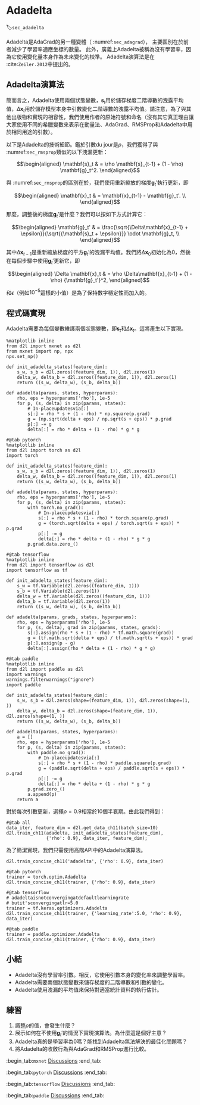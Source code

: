 # Adadelta
:label:`sec_adadelta`


Adadelta是AdaGrad的另一種變體（ :numref:`sec_adagrad`），
主要區別在於前者減少了學習率適應坐標的數量。
此外，廣義上Adadelta被稱為沒有學習率，因為它使用變化量本身作為未來變化的校準。
Adadelta演算法是在 :cite:`Zeiler.2012`中提出的。

## Adadelta演算法

簡而言之，Adadelta使用兩個狀態變數，$\mathbf{s}_t$用於儲存梯度二階導數的洩露平均值，$\Delta\mathbf{x}_t$用於儲存模型本身中引數變化二階導數的洩露平均值。請注意，為了與其他出版物和實現的相容性，我們使用作者的原始符號和命名（沒有其它真正理由讓大家使用不同的希臘變數來表示在動量法、AdaGrad、RMSProp和Adadelta中用於相同用途的引數）。

以下是Adadelta的技術細節。鑑於引數du jour是$\rho$，我們獲得了與 :numref:`sec_rmsprop`類似的以下洩漏更新：

$$\begin{aligned}
    \mathbf{s}_t & = \rho \mathbf{s}_{t-1} + (1 - \rho) \mathbf{g}_t^2.
\end{aligned}$$

與 :numref:`sec_rmsprop`的區別在於，我們使用重新縮放的梯度$\mathbf{g}_t'$執行更新，即

$$\begin{aligned}
    \mathbf{x}_t  & = \mathbf{x}_{t-1} - \mathbf{g}_t'. \\
\end{aligned}$$

那麼，調整後的梯度$\mathbf{g}_t'$是什麼？我們可以按如下方式計算它：

$$\begin{aligned}
    \mathbf{g}_t' & = \frac{\sqrt{\Delta\mathbf{x}_{t-1} + \epsilon}}{\sqrt{{\mathbf{s}_t + \epsilon}}} \odot \mathbf{g}_t, \\
\end{aligned}$$

其中$\Delta \mathbf{x}_{t-1}$是重新縮放梯度的平方$\mathbf{g}_t'$的洩漏平均值。我們將$\Delta \mathbf{x}_{0}$初始化為$0$，然後在每個步驟中使用$\mathbf{g}_t'$更新它，即

$$\begin{aligned}
    \Delta \mathbf{x}_t & = \rho \Delta\mathbf{x}_{t-1} + (1 - \rho) {\mathbf{g}_t'}^2,
\end{aligned}$$

和$\epsilon$（例如$10^{-5}$這樣的小值）是為了保持數字穩定性而加入的。

## 程式碼實現

Adadelta需要為每個變數維護兩個狀態變數，即$\mathbf{s}_t$和$\Delta\mathbf{x}_t$。這將產生以下實現。

```{.python .input}
%matplotlib inline
from d2l import mxnet as d2l
from mxnet import np, npx
npx.set_np()

def init_adadelta_states(feature_dim):
    s_w, s_b = d2l.zeros((feature_dim, 1)), d2l.zeros(1)
    delta_w, delta_b = d2l.zeros((feature_dim, 1)), d2l.zeros(1)
    return ((s_w, delta_w), (s_b, delta_b))

def adadelta(params, states, hyperparams):
    rho, eps = hyperparams['rho'], 1e-5
    for p, (s, delta) in zip(params, states):
        # In-placeupdatesvia[:]
        s[:] = rho * s + (1 - rho) * np.square(p.grad)
        g = (np.sqrt(delta + eps) / np.sqrt(s + eps)) * p.grad
        p[:] -= g
        delta[:] = rho * delta + (1 - rho) * g * g
```

```{.python .input}
#@tab pytorch
%matplotlib inline
from d2l import torch as d2l
import torch

def init_adadelta_states(feature_dim):
    s_w, s_b = d2l.zeros((feature_dim, 1)), d2l.zeros(1)
    delta_w, delta_b = d2l.zeros((feature_dim, 1)), d2l.zeros(1)
    return ((s_w, delta_w), (s_b, delta_b))

def adadelta(params, states, hyperparams):
    rho, eps = hyperparams['rho'], 1e-5
    for p, (s, delta) in zip(params, states):
        with torch.no_grad():
            # In-placeupdatesvia[:]
            s[:] = rho * s + (1 - rho) * torch.square(p.grad)
            g = (torch.sqrt(delta + eps) / torch.sqrt(s + eps)) * p.grad
            p[:] -= g
            delta[:] = rho * delta + (1 - rho) * g * g
        p.grad.data.zero_()
```

```{.python .input}
#@tab tensorflow
%matplotlib inline
from d2l import tensorflow as d2l
import tensorflow as tf

def init_adadelta_states(feature_dim):
    s_w = tf.Variable(d2l.zeros((feature_dim, 1)))
    s_b = tf.Variable(d2l.zeros(1))
    delta_w = tf.Variable(d2l.zeros((feature_dim, 1)))
    delta_b = tf.Variable(d2l.zeros(1))
    return ((s_w, delta_w), (s_b, delta_b))

def adadelta(params, grads, states, hyperparams):
    rho, eps = hyperparams['rho'], 1e-5
    for p, (s, delta), grad in zip(params, states, grads):
        s[:].assign(rho * s + (1 - rho) * tf.math.square(grad))
        g = (tf.math.sqrt(delta + eps) / tf.math.sqrt(s + eps)) * grad
        p[:].assign(p - g)
        delta[:].assign(rho * delta + (1 - rho) * g * g)
```

```{.python .input}
#@tab paddle
%matplotlib inline
from d2l import paddle as d2l
import warnings
warnings.filterwarnings("ignore")
import paddle

def init_adadelta_states(feature_dim):
    s_w, s_b = d2l.zeros(shape=(feature_dim, 1)), d2l.zeros(shape=(1, )) 
    delta_w, delta_b = d2l.zeros(shape=(feature_dim, 1)), d2l.zeros(shape=(1, )) 
    return ((s_w, delta_w), (s_b, delta_b))

def adadelta(params, states, hyperparams):
    a = []
    rho, eps = hyperparams['rho'], 1e-5
    for p, (s, delta) in zip(params, states):
        with paddle.no_grad():
            # In-placeupdatesvia[:]
            s[:] = rho * s + (1 - rho) * paddle.square(p.grad)
            g = (paddle.sqrt(delta + eps) / paddle.sqrt(s + eps)) * p.grad
            p[:] -= g
            delta[:] = rho * delta + (1 - rho) * g * g
        p.grad.zero_()
        a.append(p)
    return a
```

對於每次引數更新，選擇$\rho = 0.9$相當於10個半衰期。由此我們得到：

```{.python .input}
#@tab all
data_iter, feature_dim = d2l.get_data_ch11(batch_size=10)
d2l.train_ch11(adadelta, init_adadelta_states(feature_dim),
               {'rho': 0.9}, data_iter, feature_dim);
```

為了簡潔實現，我們只需使用高階API中的Adadelta演算法。

```{.python .input}
d2l.train_concise_ch11('adadelta', {'rho': 0.9}, data_iter)
```

```{.python .input}
#@tab pytorch
trainer = torch.optim.Adadelta
d2l.train_concise_ch11(trainer, {'rho': 0.9}, data_iter)
```

```{.python .input}
#@tab tensorflow
# adadeltaisnotconvergingatdefaultlearningrate
# butit'sconvergingatlr=5.0
trainer = tf.keras.optimizers.Adadelta
d2l.train_concise_ch11(trainer, {'learning_rate':5.0, 'rho': 0.9}, data_iter)
```

```{.python .input}
#@tab paddle
trainer = paddle.optimizer.Adadelta
d2l.train_concise_ch11(trainer, {'rho': 0.9}, data_iter)
```

## 小結

* Adadelta沒有學習率引數。相反，它使用引數本身的變化率來調整學習率。
* Adadelta需要兩個狀態變數來儲存梯度的二階導數和引數的變化。
* Adadelta使用洩漏的平均值來保持對適當統計資料的執行估計。

## 練習

1. 調整$\rho$的值，會發生什麼？
1. 展示如何在不使用$\mathbf{g}_t'$的情況下實現演算法。為什麼這是個好主意？
1. Adadelta真的是學習率為0嗎？能找到Adadelta無法解決的最佳化問題嗎？
1. 將Adadelta的收斂行為與AdaGrad和RMSProp進行比較。

:begin_tab:`mxnet`
[Discussions](https://discuss.d2l.ai/t/5771)
:end_tab:

:begin_tab:`pytorch`
[Discussions](https://discuss.d2l.ai/t/5772)
:end_tab:

:begin_tab:`tensorflow`
[Discussions](https://discuss.d2l.ai/t/5773)
:end_tab:

:begin_tab:`paddle`
[Discussions](https://discuss.d2l.ai/t/11854)
:end_tab:
